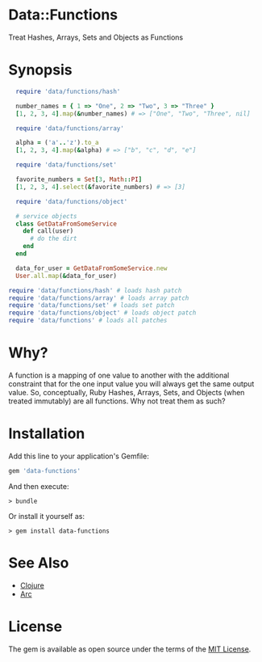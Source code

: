 # Data::Functions

Treat Hashes, Arrays, Sets and Objects as Functions

# Synopsis

```ruby
  require 'data/functions/hash'

  number_names = { 1 => "One", 2 => "Two", 3 => "Three" }
  [1, 2, 3, 4].map(&number_names) # => ["One", "Two", "Three", nil]
```

```ruby
  require 'data/functions/array'

  alpha = ('a'..'z').to_a
  [1, 2, 3, 4].map(&alpha) # => ["b", "c", "d", "e"]
```

```ruby
  require 'data/functions/set'

  favorite_numbers = Set[3, Math::PI]
  [1, 2, 3, 4].select(&favorite_numbers) # => [3]
```

```ruby
  require 'data/functions/object'

  # service objects
  class GetDataFromSomeService
    def call(user)
      # do the dirt
    end
  end

  data_for_user = GetDataFromSomeService.new
  User.all.map(&data_for_user)
```

```ruby
require 'data/functions/hash' # loads hash patch
require 'data/functions/array' # loads array patch
require 'data/functions/set' # loads set patch
require 'data/functions/object' # loads object patch
require 'data/functions' # loads all patches
```

# Why?

A function is a mapping of one value to another with the additional constraint that for the one input value you will
always get the same output value. So, conceptually, Ruby Hashes, Arrays, Sets, and Objects (when treated immutably)
are all functions. Why not treat them as such?

# Installation

Add this line to your application's Gemfile:

```ruby
gem 'data-functions'
```

And then execute:

    > bundle

Or install it yourself as:

    > gem install data-functions

# See Also

  - [Clojure](https://clojure.org)
  - [Arc](http://www.arclanguage.org)

# License

The gem is available as open source under the terms of the [MIT License](https://opensource.org/licenses/MIT).
